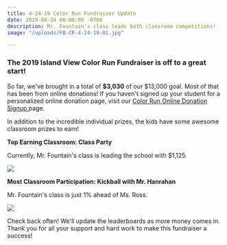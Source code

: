 ```yaml
---
title: 4-24-19 Color Run Fundraiser Update
date: 2019-04-24 00:00:00 -0700
description: Mr. Fountain's class leads both classroom competitions!
image: "/uploads/FB-CR-4-24-19-01.jpg"

---
```

### The 2019 Island View Color Run Fundraiser is off to a great start! 

So far, we've brought in a total of **$3,030** of our $13,000 goal. Most of that has been from online donations! If you haven't signed up your student for a personalized online donation page, visit our [Color Run Online Donation Signup ](www.islandviewpta.org/colorrun "Color Run Online Donation Signup")page.

In addition to the incredible individual prizes, the kids have some awesome classroom prizes to earn! 

**Top Earning Classroom: Class Party**

Currently, Mr. Fountain's class is leading the school with $1,125.

![](/uploads/FB-CR-4-24-19_TopEarningClassroom.jpg)

**Most Classroom Participation: Kickball with Mr. Hanrahan**

Mr. Fountain's class is just 1% ahead of Ms. Ross. 

![](/uploads/FB-CR-4-24-19_ClassroomParticipation.jpg)

Check back often! We'll update the leaderboards as more money comes in. Thank you for all your support and hard work to make this fundraiser a success!